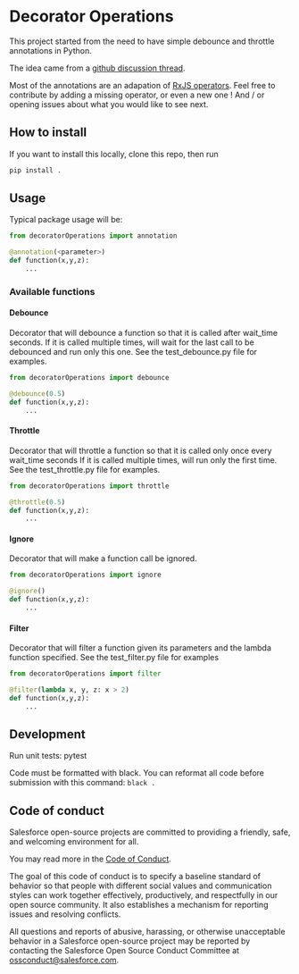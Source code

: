 # Decorator Operations

This project started from the need to have simple debounce and throttle annotations in Python.

The idea came from a [github discussion thread](https://gist.github.com/walkermatt/2871026).

Most of the annotations are an adapation of [RxJS operators](https://rxmarbles.com/). Feel free to contribute by adding a missing operator, or even a new one ! And / or opening issues about what you would like to see next.
 
## How to install

If you want to install this locally, clone this repo, then run

```sh
pip install .
```
 
## Usage

Typical package usage will be:

```python
from decoratorOperations import annotation

@annotation(<parameter>)
def function(x,y,z):
    ...
```

### Available functions

#### Debounce
Decorator that will debounce a function so that it is called after wait_time seconds.
If it is called multiple times, will wait for the last call to be debounced and run only this one.
See the test_debounce.py file for examples.

```python
from decoratorOperations import debounce

@debounce(0.5)
def function(x,y,z):
    ...
```

#### Throttle

Decorator that will throttle a function so that it is called only once every wait_time seconds
If it is called multiple times, will run only the first time.
See the test_throttle.py file for examples.

```python
from decoratorOperations import throttle

@throttle(0.5)
def function(x,y,z):
    ...
```

#### Ignore
Decorator that will make a function call be ignored.

```python
from decoratorOperations import ignore

@ignore()
def function(x,y,z):
    ...
```

#### Filter
Decorator that will filter a function given its parameters and the lambda function specified.
See the test_filter.py file for examples

```python
from decoratorOperations import filter

@filter(lambda x, y, z: x > 2)
def function(x,y,z):
    ...
```

## Development
Run unit tests: pytest

Code must be formatted with black. You can reformat all code before submission with this command: `black .`


## Code of conduct

Salesforce open-source projects are committed to providing a friendly, safe, and welcoming environment for all. 

You may read more in the [Code of Conduct](./CODE_OF_CONDUCT.md).

The goal of this code of conduct is to specify a baseline standard of behavior so that people with different social values and communication styles can work together effectively, productively, and respectfully in our open source community. It also establishes a mechanism for reporting issues and resolving conflicts.

All questions and reports of abusive, harassing, or otherwise unacceptable behavior in a Salesforce open-source project may be reported by contacting the Salesforce Open Source Conduct Committee at ossconduct@salesforce.com.
